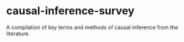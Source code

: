# causal-inference-survey
A compilation of key terms and methods of causal inference from the literature. 
